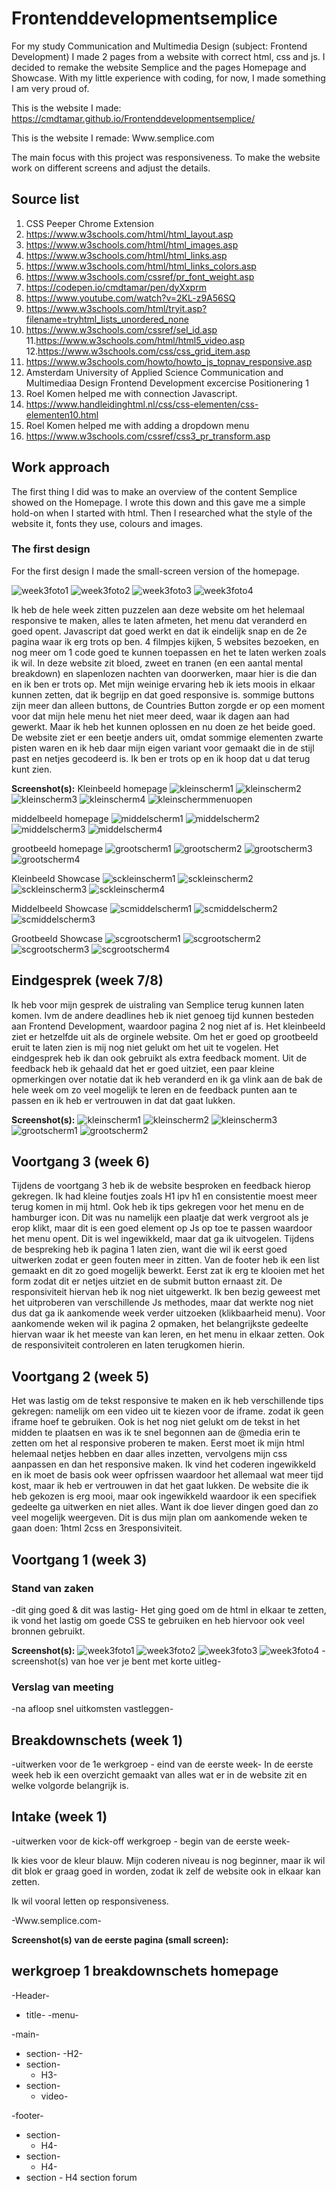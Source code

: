 # Frontenddevelopmentsemplice
For my study Communication and Multimedia Design (subject: Frontend Development) I made 2 pages from a website with correct html, css and js. I decided to remake the website Semplice and the pages Homepage and Showcase. With my little experience with coding, for now, I made something I am very proud of.

This is the website I made:
https://cmdtamar.github.io/Frontenddevelopmentsemplice/

This is the website I remade: 
Www.semplice.com

The main focus with this project was responsiveness. To make the website work on different screens and adjust the details. 



## Source list

1. CSS Peeper Chrome Extension 
2. https://www.w3schools.com/html/html_layout.asp
3. https://www.w3schools.com/html/html_images.asp
4. https://www.w3schools.com/html/html_links.asp
5. https://www.w3schools.com/html/html_links_colors.asp
6. https://www.w3schools.com/cssref/pr_font_weight.asp
7. https://codepen.io/cmdtamar/pen/dyXxprm
8. https://www.youtube.com/watch?v=2KL-z9A56SQ
9. https://www.w3schools.com/html/tryit.asp?filename=tryhtml_lists_unordered_none
10. https://www.w3schools.com/cssref/sel_id.asp
11.https://www.w3schools.com/html/html5_video.asp
12.https://www.w3schools.com/css/css_grid_item.asp
13. https://www.w3schools.com/howto/howto_js_topnav_responsive.asp
14. Amsterdam University of Applied Science Communication and Multimediaa Design Frontend Development excercise Positionering 1
15. Roel Komen helped me with connection Javascript.
16. https://www.handleidinghtml.nl/css/css-elementen/css-elementen10.html
17. Roel Komen helped me with adding a dropdown menu
18. https://www.w3schools.com/cssref/css3_pr_transform.asp


## Work approach

The first thing I did was to make an overview of the content Semplice showed on the Homepage. I wrote this down and this gave me a simple hold-on when I started with html. Then I researched what the style of the website it, fonts they use, colours and images. 

### The first design
For the first design I made the small-screen version of the homepage.

 <img src="images/week3foto1.png" alt="week3foto1">
 <img src="images/week3foto2.png" alt="week3foto2">
 <img src="images/week3foto3.png" alt="week3foto3">
 <img src="images/week3foto4.png" alt="week3foto4">




Ik heb de hele week zitten puzzelen aan deze website om het helemaal responsive te maken, alles te laten afmeten, het menu dat veranderd en goed opent. Javascript dat goed werkt en dat ik eindelijk snap en de 2e pagina waar ik erg  trots op ben. 4 filmpjes kijken, 5 websites bezoeken, en nog meer om 1 code goed te kunnen toepassen en het te laten werken zoals ik wil. In deze website zit bloed, zweet en tranen (en een aantal mental breakdown) en slapenlozen nachten van doorwerken, maar hier is die dan en ik ben er trots op. Met mijn weinige ervaring heb ik iets moois in elkaar kunnen zetten, dat ik begrijp en dat goed responsive is. sommige buttons zijn meer dan alleen buttons, de Countries Button zorgde er op een moment voor dat mijn hele menu het niet meer deed, waar ik dagen aan had gewerkt. Maar ik heb het kunnen oplossen en nu doen ze het beide goed. De website ziet er een beetje anders uit, omdat sommige elementen zwarte pisten waren en ik heb daar mijn eigen variant voor gemaakt die in de stijl past en netjes gecodeerd is. Ik ben er trots op en ik hoop dat u dat terug kunt zien.


**Screenshot(s):**
Kleinbeeld homepage
<img src="images/week9scherm/kleinbeeld1.png" alt="kleinscherm1">
<img src="images/week9scherm/kleinbeeld2.png" alt="kleinscherm2">
<img src="images/week9scherm/kleinbeeld3.png" alt="kleinscherm3">
<img src="images/week9scherm/kleinbeeld4.png" alt="kleinscherm4">
<img src="images/week9scherm/kleinbeeldmenuopen.png" alt="kleinschermmenuopen">

middelbeeld homepage
<img src="images/week9scherm/middelbeeld1.png" alt="middelscherm1">
<img src="images/week9scherm/middelbeeld2.png" alt="middelscherm2">
<img src="images/week9scherm/middelbeeld3.png" alt="middelscherm3">
<img src="images/week9scherm/middelbeeld4.png" alt="middelscherm4">

grootbeeld homepage
<img src="images/week9scherm/grootbeeld1.png" alt="grootscherm1">
<img src="images/week9scherm/grootbeeld2.png" alt="grootscherm2">
<img src="images/week9scherm/grootbeeld3.png" alt="grootscherm3">
<img src="images/week9scherm/grootbeeld4.png" alt="grootscherm4">

Kleinbeeld Showcase
<img src="images/week9scherm/sckleinbeeld1.png" alt="sckleinscherm1">
<img src="images/week9scherm/sckleinbeeld2.png" alt="sckleinscherm2">
<img src="images/week9scherm/sckleinbeeld3.png" alt="sckleinscherm3">
<img src="images/week9scherm/sckleinbeeld4.png" alt="sckleinscherm4">

Middelbeeld Showcase
<img src="images/week9scherm/scmiddelbeeld1.png" alt="scmiddelscherm1">
<img src="images/week9scherm/scmiddelbeeld2.png" alt="scmiddelscherm2">
<img src="images/week9scherm/scmiddelbeeld3.png" alt="scmiddelscherm3">

Grootbeeld Showcase
<img src="images/week9scherm/scgrootbeeld1.png" alt="scgrootscherm1">
<img src="images/week9scherm/scgrootbeeld2.png" alt="scgrootscherm2">
<img src="images/week9scherm/scgrootbeeld3.png" alt="scgrootscherm3">
<img src="images/week9scherm/scgrootbeeld4.png" alt="scgrootscherm4">


## Eindgesprek (week 7/8)

Ik heb voor mijn gesprek de uistraling van Semplice terug kunnen laten komen. Ivm de andere deadlines heb ik niet genoeg tijd kunnen besteden aan Frontend Development, waardoor pagina 2 nog niet af is. Het kleinbeeld ziet er hetzelfde uit als de orginele website. Om het er goed op grootbeeld eruit te laten zien is mij nog niet gelukt om het uit te vogelen. Het eindgesprek heb ik dan ook gebruikt als extra feedback moment. Uit de feedback heb ik gehaald dat het er goed uitziet, een paar kleine opmerkingen over notatie dat ik heb veranderd en ik ga vlink aan de bak de hele week om zo veel mogelijk te leren en de feedback punten aan te passen en ik heb er vertrouwen in dat dat gaat lukken.


**Screenshot(s):**
<img src="images/week8bespreking/kleinscherm1.png" alt="kleinscherm1">
<img src="images/week8bespreking/kleinscherm2.png" alt="kleinscherm2">
<img src="images/week8bespreking/kleinscherm3.png" alt="kleinscherm3">
<img src="images/week8bespreking/grootscherm1.png" alt="grootscherm1">
<img src="images/week8bespreking/grootscherm2.png" alt="grootscherm2">


## Voortgang 3 (week 6)

Tijdens de voortgang 3 heb ik de website besproken en feedback hierop gekregen. Ik had kleine foutjes zoals H1 ipv h1 en consistentie moest meer terug komen in mij html. Ook heb ik tips gekregen voor het menu en de hamburger icon. Dit was nu namelijk een plaatje dat werk vergroot als je erop klikt, maar dit is een goed element op Js op toe te passen waardoor het menu opent. Dit is wel ingewikkeld,  maar dat ga ik uitvogelen. Tijdens de bespreking heb ik pagina 1 laten zien, want die wil ik eerst goed uitwerken zodat er geen fouten meer in zitten. Van de footer heb ik een list gemaakt en dit zo goed mogelijk bewerkt. Eerst zat ik erg te klooien met het form zodat dit er netjes uitziet en de submit button ernaast zit. De responsiviteit hiervan heb ik nog niet uitgewerkt. Ik ben bezig geweest met het uitproberen van verschillende Js methodes, maar dat werkte nog niet dus dat ga ik aankomende week verder uitzoeken (klikbaarheid menu). Voor aankomende weken wil ik pagina 2 opmaken, het belangrijkste gedeelte hiervan waar ik het meeste van kan leren, en het menu in elkaar zetten. Ook de responsiviteit controleren en laten terugkomen hierin.


## Voortgang 2 (week 5)

Het was lastig om de tekst responsive te maken en ik heb verschillende tips gekregen: namelijk om een video uit te kiezen voor de iframe. zodat ik geen iframe hoef te gebruiken. Ook is het nog niet gelukt om de tekst in het midden te plaatsen en was ik te snel begonnen aan de @media erin te zetten om het al responsive proberen te maken. Eerst moet ik mijn html helemaal netjes hebben en daar alles inzetten, vervolgens mijn css aanpassen en dan het responsive maken. Ik vind het coderen ingewikkeld en ik moet de basis ook weer opfrissen waardoor het allemaal wat meer  tijd  kost,  maar ik  heb er vertrouwen in dat het gaat lukken.  De website die  ik heb gekozen is erg mooi, maar ook ingewikkeld  waardoor ik een specifiek  gedeelte  ga uitwerken en niet alles. Want ik doe liever dingen goed dan zo veel mogelijk weergeven. Dit is dus mijn plan om aankomende  weken te gaan doen: 1html 2css en 3responsiviteit. 



## Voortgang 1 (week 3)

### Stand van zaken

-dit ging goed & dit was lastig-
Het ging goed om de html in elkaar te zetten, ik vond het lastig om goede CSS te gebruiken en heb hiervoor ook veel bronnen gebruikt.

**Screenshot(s):**
 <img src="images/week3foto1.png" alt="week3foto1">
  <img src="images/week3foto2.png" alt="week3foto2">
   <img src="images/week3foto3.png" alt="week3foto3">
    <img src="images/week3foto4.png" alt="week3foto4">
-screenshot(s) van hoe ver je bent met korte uitleg-


### Verslag van meeting

-na afloop snel uitkomsten vastleggen-



## Breakdownschets (week 1)

-uitwerken voor de 1e werkgroep - eind van de eerste week-
In de eerste week heb ik een overzicht gemaakt van alles wat er in de website zit en welke volgorde belangrijk is.


## Intake (week 1)
-uitwerken voor de kick-off werkgroep - begin van de eerste week-

Ik kies voor de kleur blauw.
Mijn coderen niveau is nog beginner, maar ik wil dit blok er graag goed in worden, zodat ik zelf de website ook in elkaar kan zetten. 
            

Ik wil vooral letten op responsiveness. 
      

-Www.semplice.com-

**Screenshot(s) van de eerste pagina (small screen):**


## werkgroep 1 breakdownschets homepage

-Header-
 - title-
  -menu-

-main-
 - section-
    -H2-
 - section-
   - H3-
 - section-
   - video-
  
-footer-
 - section-
   - H4-
 - section-
   - H4-
 - section -
    H4
  section
    forum
